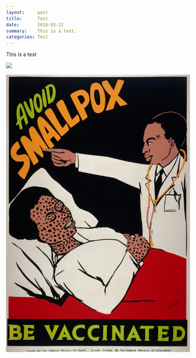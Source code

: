 ```yaml
---
layout:     post
title:      Test
date:       2016-03-12
summary:    This is a test.
categories: Test
---
```

  This is a test
  
  <img src="https://commons.wikimedia.org/w/index.php?curid=36040469" />
 
![Vaccine](https://github.com/agonyantibodies/agonyantibodies.github.io/blob/master/images/Vaccines%20through%20history.jpg/)
